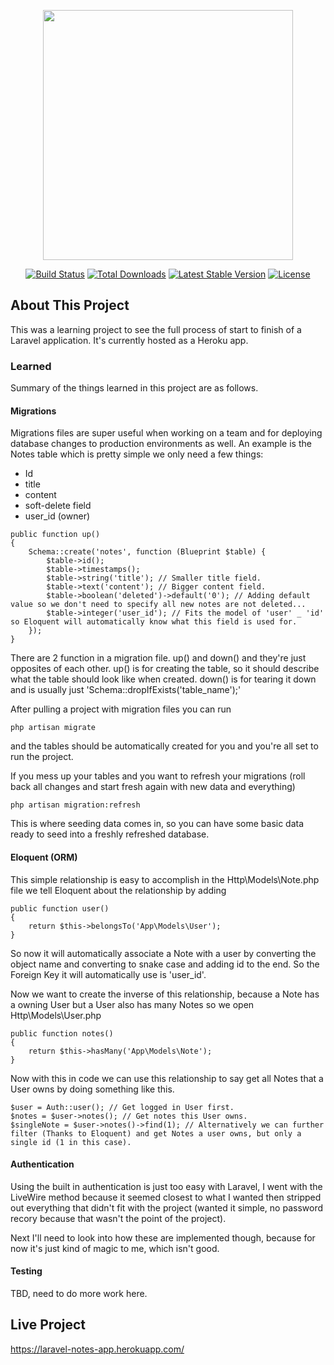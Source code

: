 <p align="center"><a href="https://laravel.com" target="_blank"><img src="https://raw.githubusercontent.com/laravel/art/master/logo-lockup/5%20SVG/2%20CMYK/1%20Full%20Color/laravel-logolockup-cmyk-red.svg" width="400"></a></p>

<p align="center">
<a href="https://travis-ci.org/laravel/framework"><img src="https://travis-ci.org/laravel/framework.svg" alt="Build Status"></a>
<a href="https://packagist.org/packages/laravel/framework"><img src="https://img.shields.io/packagist/dt/laravel/framework" alt="Total Downloads"></a>
<a href="https://packagist.org/packages/laravel/framework"><img src="https://img.shields.io/packagist/v/laravel/framework" alt="Latest Stable Version"></a>
<a href="https://packagist.org/packages/laravel/framework"><img src="https://img.shields.io/packagist/l/laravel/framework" alt="License"></a>
</p>

## About This Project
This was a learning project to see the full process of start to finish of a Laravel application. It's currently hosted as a Heroku app.

### Learned
Summary of the things learned in this project are as follows.

#### Migrations
Migrations files are super useful when working on a team and for deploying database changes to production environments as well. An example is the Notes table which is pretty simple we only need a few things:
* Id
* title
* content
* soft-delete field
* user_id (owner)

```
public function up()
{
    Schema::create('notes', function (Blueprint $table) {
        $table->id();
        $table->timestamps();
        $table->string('title'); // Smaller title field.
        $table->text('content'); // Bigger content field.
        $table->boolean('deleted')->default('0'); // Adding default value so we don't need to specify all new notes are not deleted...
        $table->integer('user_id'); // Fits the model of 'user' _ 'id' so Eloquent will automatically know what this field is used for.
    });
}
```

There are 2 function in a migration file. up() and down() and they're just opposites of each other. up() is for creating the table, so it should describe what the table should look like when created. down() is for tearing it down and is usually just 'Schema::dropIfExists('table_name');'

After pulling a project with migration files you can run
```
php artisan migrate
```

and the tables should be automatically created for you and you're all set to run the project.

If you mess up your tables and  you want to refresh your migrations (roll back all changes and start fresh again with new data and everything)
```
php artisan migration:refresh
```

This is where seeding data comes in, so you can have some basic data ready to seed into a freshly refreshed database.

#### Eloquent (ORM)
This simple relationship is easy to accomplish in the Http\Models\Note.php file we tell Eloquent about the relationship by adding
```
public function user()
{
    return $this->belongsTo('App\Models\User');
}
```
So now it will automatically associate a Note with a user by converting the object name and converting to snake case and adding id to the end. So the Foreign Key it will automatically use is 'user_id'.

Now we want to create the inverse of this relationship, because a Note has a owning User but a User also has many Notes so we open Http\Models\User.php
```
public function notes()
{
    return $this->hasMany('App\Models\Note');
}
```

Now with this in code we can use this relationship to say get all Notes that a User owns by doing something like this.
```
$user = Auth::user(); // Get logged in User first.
$notes = $user->notes(); // Get notes this User owns.
$singleNote = $user->notes()->find(1); // Alternatively we can further filter (Thanks to Eloquent) and get Notes a user owns, but only a single id (1 in this case). 
```

#### Authentication
Using the built in authentication is just too easy with Laravel, I went with the LiveWire method because it seemed closest to what I wanted then stripped out everything that didn't fit with the project (wanted it simple, no password recory because that wasn't the point of the project).

Next I'll need to look into how these are implemented though, because for now it's just kind of magic to me, which isn't good.

#### Testing
TBD, need to do more work here.


## Live Project
https://laravel-notes-app.herokuapp.com/

